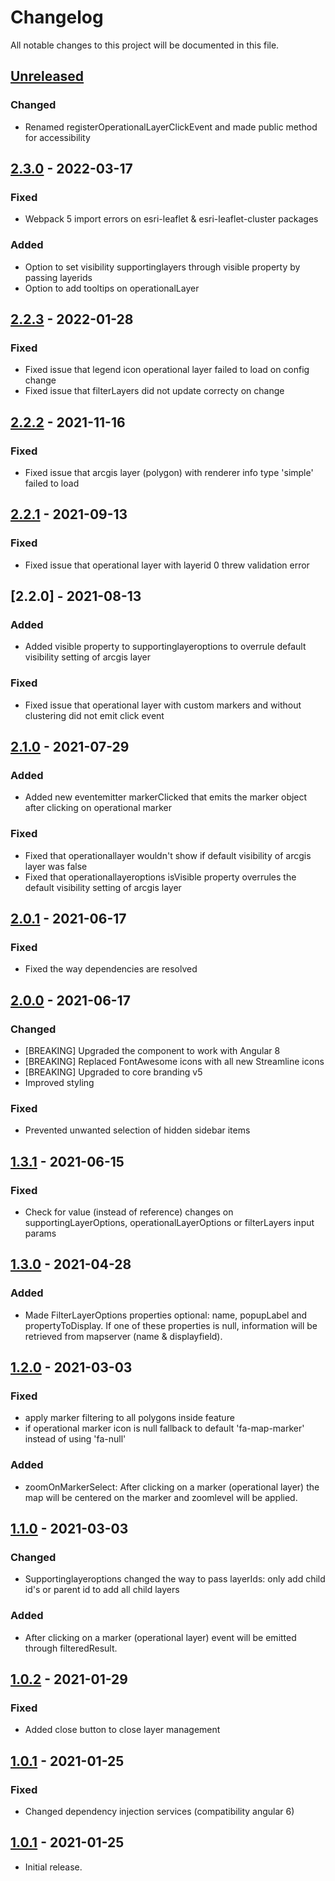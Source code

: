 # Changelog

All notable changes to this project will be documented in this file.

<!--
"### Added" for new features.
"### Changed" for changes in existing functionality.
"### Deprecated" for soon-to-be removed features.
"### Removed" for now removed features.
"### Fixed" for any bug fixes.
"### Security" in case of vulnerabilities.
-->
## [Unreleased]

### Changed
- Renamed registerOperationalLayerClickEvent and made public method for accessibility

## [2.3.0] - 2022-03-17

### Fixed
- Webpack 5 import errors on esri-leaflet & esri-leaflet-cluster packages

### Added
- Option to set visibility supportinglayers through visible property by passing layerids
- Option to add tooltips on operationalLayer


## [2.2.3] - 2022-01-28

### Fixed
- Fixed issue that legend icon operational layer failed to load on config change
- Fixed issue that filterLayers did not update correcty on change

## [2.2.2] - 2021-11-16

### Fixed
- Fixed issue that arcgis layer (polygon) with renderer info type 'simple' failed to load


## [2.2.1] - 2021-09-13

### Fixed
- Fixed issue that operational layer with layerid 0 threw validation error


## [2.2.0] - 2021-08-13

### Added
- Added visible property to supportinglayeroptions to overrule default visibility setting of arcgis layer
### Fixed
- Fixed issue that operational layer with custom markers and without clustering did not emit click event


## [2.1.0] - 2021-07-29

### Added
- Added new eventemitter markerClicked that emits the marker object after clicking on operational marker

### Fixed
- Fixed that operationallayer wouldn't show if default visibility of arcgis layer was false
- Fixed that operationallayeroptions isVisible property overrules the default visibility setting of arcgis layer


## [2.0.1] - 2021-06-17

### Fixed
- Fixed the way dependencies are resolved


## [2.0.0] - 2021-06-17

### Changed
- [BREAKING] Upgraded the component to work with Angular 8
- [BREAKING] Replaced FontAwesome icons with all new Streamline icons
- [BREAKING] Upgraded to core branding v5
- Improved styling

### Fixed
- Prevented unwanted selection of hidden sidebar items


## [1.3.1] - 2021-06-15

### Fixed
- Check for value (instead of reference) changes on supportingLayerOptions, operationalLayerOptions or filterLayers input params


## [1.3.0] - 2021-04-28

### Added
- Made FilterLayerOptions properties optional: name, popupLabel and propertyToDisplay. If one of these properties is null, information will be retrieved from mapserver (name & displayfield).


## [1.2.0] - 2021-03-03

### Fixed
- apply marker filtering to all polygons inside feature
- if operational marker icon is null fallback to default 'fa-map-marker' instead of using 'fa-null'

### Added
- zoomOnMarkerSelect: After clicking on a marker (operational layer) the map will be centered on the marker and zoomlevel will be applied.


## [1.1.0] - 2021-03-03

### Changed
- Supportinglayeroptions changed the way to pass layerIds: only add child id's or parent id to add all child layers

### Added
- After clicking on a marker (operational layer) event will be emitted through filteredResult.


## [1.0.2] - 2021-01-29

### Fixed
- Added close button to close layer management


## [1.0.1] - 2021-01-25

### Fixed
- Changed dependency injection services (compatibility angular 6)


## [1.0.1] - 2021-01-25
- Initial release.


[Unreleased]: https://github.com/digipolisantwerp/location-viewer_widget_angular/compare/v2.3.0...HEAD
[2.3.0]: https://github.com/digipolisantwerp/location-viewer_widget_angular/compare/v2.2.3...v2.3.0
[2.2.3]: https://github.com/digipolisantwerp/location-viewer_widget_angular/compare/v2.2.2...v2.2.3
[2.2.2]: https://github.com/digipolisantwerp/location-viewer_widget_angular/compare/v2.2.1...v2.2.2
[2.2.1]: https://github.com/digipolisantwerp/location-viewer_widget_angular/compare/v2.2.0...v2.2.1
[2.1.0]: https://github.com/digipolisantwerp/location-viewer_widget_angular/compare/v2.0.1...v2.1.0
[2.0.1]: https://github.com/digipolisantwerp/location-viewer_widget_angular/compare/v2.0.0...v2.0.1
[2.0.0]: https://github.com/digipolisantwerp/location-viewer_widget_angular/compare/v1.3.1...v2.0.0
[1.3.1]: https://github.com/digipolisantwerp/location-viewer_widget_angular/compare/v1.3.0...v1.3.1
[1.3.0]: https://github.com/digipolisantwerp/location-viewer_widget_angular/compare/v1.2.0...v1.3.0
[1.2.0]: https://github.com/digipolisantwerp/location-viewer_widget_angular/compare/v1.1.0...v1.2.0
[1.1.0]: https://github.com/digipolisantwerp/location-viewer_widget_angular/compare/v1.0.2...v1.1.0
[1.0.2]: https://github.com/digipolisantwerp/location-viewer_widget_angular/compare/v1.0.1...v1.0.2
[1.0.1]: https://github.com/digipolisantwerp/location-viewer_widget_angular/compare/v1.0.0...v1.0.1
[1.0.0]: https://github.com/digipolisantwerp/location-viewer_widget_angular/compare/v1.0.0
